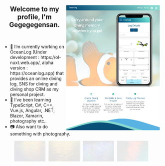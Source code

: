 <div>
<a href="https://ol-nuxt.web.app/" target="_blank"><img src="https://raw.githubusercontent.com/Gegegegensan/Gegegegensan/master/images/oceanlog-20200918.png" width="300" align="right"/></a>
<h2 align="center">Welcome to my profile, I'm Gegegegensan. </h2>
  <br>
<ul>
<li>🔭 I’m currently working on OceanLog (Under development : https://ol-nuxt.web.app/, alpha version : https://oceanlog.app) that provides an online diving log, SNS for diving and diving shop CRM as my personal project.</li>
<li>🌱 I’ve been learning TypeScript, C#, C++, Vue.js, Angular, .NET, Blazor, Xamarin, photography etc..</li>
<li>📷 Also want to do something with photography.</li>
</ul>
  <div align="center">
<img src="https://raw.githubusercontent.com/Gegegegensan/Gegegegensan/master/images/light1.png" style="opacity: 0.1;" width="100" hspace="3">
<img src="https://raw.githubusercontent.com/Gegegegensan/Gegegegensan/master/images/light2.png" style="opacity: 0.1;" width="100" hspace="3">
<img src="https://raw.githubusercontent.com/Gegegegensan/Gegegegensan/master/images/light3.jpg" style="opacity: 0.1;" width="100" hspace="3">
<img src="https://raw.githubusercontent.com/Gegegegensan/Gegegegensan/master/images/light4.jpg" style="opacity: 0.1;" width="100" hspace="3">
</div>
</div>

<!--
**Gegegegensan/Gegegegensan** is a ✨ _special_ ✨ repository because its `README.md` (this file) appears on your GitHub profile.

Here are some ideas to get you started:

- 🔭 I’m currently working on ...
- 🌱 I’m currently learning ...
- 👯 I’m looking to collaborate on ...
- 🤔 I’m looking for help with ...
- 💬 Ask me about ...
- 📫 How to reach me: ...
- 😄 Pronouns: ...
- ⚡ Fun fact: ...
<img src="https://raw.githubusercontent.com/Gegegegensan/Gegegegensan/master/images/paris.jpg" style="opacity: 0.1;">
<hr>
<div align="center">
<img src="https://raw.githubusercontent.com/Gegegegensan/Gegegegensan/master/images/paris.jpg" style="border-radius: 40px 0 40px 0;" width="300" hspace="3">
<img src="https://raw.githubusercontent.com/Gegegegensan/Gegegegensan/master/images/paris2.jpg" style="opacity: 0.1;" width="300" hspace="3">
<img src="https://raw.githubusercontent.com/Gegegegensan/Gegegegensan/master/images/us1.jpg" style="opacity: 0.1;" width="300" hspace="3">
<img src="https://raw.githubusercontent.com/Gegegegensan/Gegegegensan/master/images/taipei-light1.jpg" style="opacity: 0.1;" width="300" hspace="3">
<img src="https://raw.githubusercontent.com/Gegegegensan/Gegegegensan/master/images/light1.png" style="opacity: 0.1;" width="300" hspace="3">
<img src="https://raw.githubusercontent.com/Gegegegensan/Gegegegensan/master/images/light2.png" style="opacity: 0.1;" width="300" hspace="3">
<img src="https://raw.githubusercontent.com/Gegegegensan/Gegegegensan/master/images/light3.jpg" style="opacity: 0.1;" width="300" hspace="3">
<img src="https://raw.githubusercontent.com/Gegegegensan/Gegegegensan/master/images/light4.jpg" style="opacity: 0.1;" width="300" hspace="3">
</div>
-->
